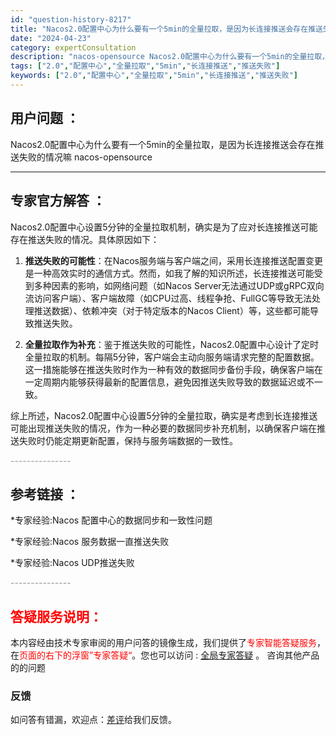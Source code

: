 ```yaml
---
id: "question-history-8217"
title: "Nacos2.0配置中心为什么要有一个5min的全量拉取，是因为长连接推送会存在推送失败的情况嘛 nacos-opensource"
date: "2024-04-23"
category: expertConsultation
description: "nacos-opensource Nacos2.0配置中心为什么要有一个5min的全量拉取，是因为长连接推送会存在推送失败的情况嘛"
tags: ["2.0","配置中心","全量拉取","5min","长连接推送","推送失败"]
keywords: ["2.0","配置中心","全量拉取","5min","长连接推送","推送失败"]
---
```


## 用户问题 ： 
 Nacos2.0配置中心为什么要有一个5min的全量拉取，是因为长连接推送会存在推送失败的情况嘛 nacos-opensource 

---------------
## 专家官方解答 ：

Nacos2.0配置中心设置5分钟的全量拉取机制，确实是为了应对长连接推送可能存在推送失败的情况。具体原因如下：

1. **推送失败的可能性**：在Nacos服务端与客户端之间，采用长连接推送配置变更是一种高效实时的通信方式。然而，如我了解的知识所述，长连接推送可能受到多种因素的影响，如网络问题（如Nacos Server无法通过UDP或gRPC双向流访问客户端）、客户端故障（如CPU过高、线程争抢、FullGC等导致无法处理推送数据）、依赖冲突（对于特定版本的Nacos Client）等，这些都可能导致推送失败。

2. **全量拉取作为补充**：鉴于推送失败的可能性，Nacos2.0配置中心设计了定时全量拉取的机制。每隔5分钟，客户端会主动向服务端请求完整的配置数据。这一措施能够在推送失败时作为一种有效的数据同步备份手段，确保客户端在一定周期内能够获得最新的配置信息，避免因推送失败导致的数据延迟或不一致。

综上所述，Nacos2.0配置中心设置5分钟的全量拉取，确实是考虑到长连接推送可能出现推送失败的情况，作为一种必要的数据同步补充机制，以确保客户端在推送失败时仍能定期更新配置，保持与服务端数据的一致性。


<font color="#949494">---------------</font> 


## 参考链接 ：

*专家经验:Nacos 配置中心的数据同步和一致性问题 
 
 *专家经验:Nacos 服务数据一直推送失败 
 
 *专家经验:Nacos UDP推送失败 


 <font color="#949494">---------------</font> 
 


## <font color="#FF0000">答疑服务说明：</font> 

本内容经由技术专家审阅的用户问答的镜像生成，我们提供了<font color="#FF0000">专家智能答疑服务</font>，在<font color="#FF0000">页面的右下的浮窗”专家答疑“</font>。您也可以访问 : [全局专家答疑](https://opensource.alibaba.com/chatBot) 。 咨询其他产品的的问题

### 反馈
如问答有错漏，欢迎点：[差评](https://ai.nacos.io/user/feedbackByEnhancerGradePOJOID?enhancerGradePOJOId=11537)给我们反馈。
